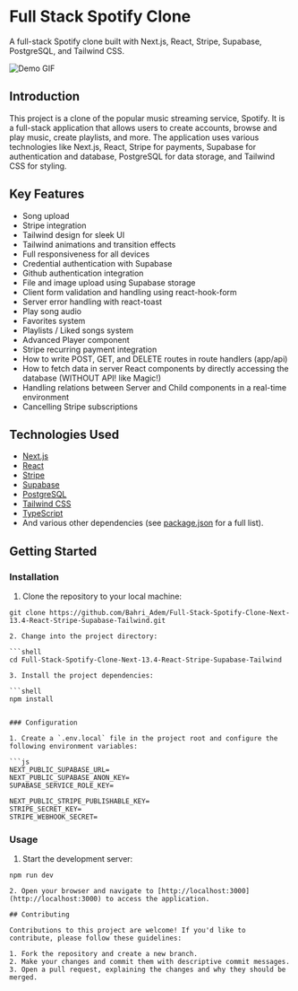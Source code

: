 # Full Stack Spotify Clone

A full-stack Spotify clone built with Next.js, React, Stripe, Supabase, PostgreSQL, and Tailwind CSS.

![Demo GIF](demo.gif)

## Introduction

This project is a clone of the popular music streaming service, Spotify. It is a full-stack application that allows users to create accounts, browse and play music, create playlists, and more. The application uses various technologies like Next.js, React, Stripe for payments, Supabase for authentication and database, PostgreSQL for data storage, and Tailwind CSS for styling.

## Key Features

- Song upload
- Stripe integration
- Tailwind design for sleek UI
- Tailwind animations and transition effects
- Full responsiveness for all devices
- Credential authentication with Supabase
- Github authentication integration
- File and image upload using Supabase storage
- Client form validation and handling using react-hook-form
- Server error handling with react-toast
- Play song audio
- Favorites system
- Playlists / Liked songs system
- Advanced Player component
- Stripe recurring payment integration
- How to write POST, GET, and DELETE routes in route handlers (app/api)
- How to fetch data in server React components by directly accessing the database (WITHOUT API! like Magic!)
- Handling relations between Server and Child components in a real-time environment
- Cancelling Stripe subscriptions


## Technologies Used

- [Next.js](https://nextjs.org/)
- [React](https://reactjs.org/)
- [Stripe](https://stripe.com/)
- [Supabase](https://supabase.io/)
- [PostgreSQL](https://www.postgresql.org/)
- [Tailwind CSS](https://tailwindcss.com/)
- [TypeScript](https://www.typescriptlang.org/)
- And various other dependencies (see [package.json](package.json) for a full list).

## Getting Started

### Installation

1. Clone the repository to your local machine:

```shell
git clone https://github.com/Bahri_Adem/Full-Stack-Spotify-Clone-Next-13.4-React-Stripe-Supabase-Tailwind.git

2. Change into the project directory:

```shell
cd Full-Stack-Spotify-Clone-Next-13.4-React-Stripe-Supabase-Tailwind

3. Install the project dependencies:

```shell
npm install


### Configuration

1. Create a `.env.local` file in the project root and configure the following environment variables:

```js
NEXT_PUBLIC_SUPABASE_URL=
NEXT_PUBLIC_SUPABASE_ANON_KEY=
SUPABASE_SERVICE_ROLE_KEY=

NEXT_PUBLIC_STRIPE_PUBLISHABLE_KEY=
STRIPE_SECRET_KEY=
STRIPE_WEBHOOK_SECRET=
```

### Usage

1. Start the development server:

```shell
npm run dev

2. Open your browser and navigate to [http://localhost:3000](http://localhost:3000) to access the application.

## Contributing

Contributions to this project are welcome! If you'd like to contribute, please follow these guidelines:

1. Fork the repository and create a new branch.
2. Make your changes and commit them with descriptive commit messages.
3. Open a pull request, explaining the changes and why they should be merged.
